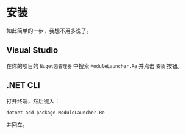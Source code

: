 # 安装

如此简单的一步，我想不用多说了。

## Visual Studio

在你的项目的 `Nuget包管理器` 中搜索 `ModuleLauncher.Re` 并点击 `安装` 按钮。

## .NET CLI

打开终端，然后键入：

```
dotnet add package ModuleLauncher.Re
```

并回车。